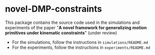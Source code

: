 # novel-DMP-constraints

This package contains the source code used in the simulations and experiments of the paper "**A novel framework for generalizing motion primitives under kinematic constraints**" (under review)

- For the simulations, follow the instructions in `simulations/README.md`
- For the experiments,  follow the instructions in `experiments/README.md`
